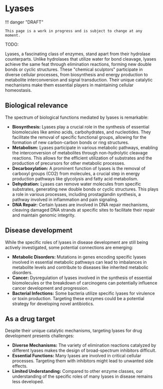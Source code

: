 # Lyases

!!! danger "DRAFT"

    This page is a work in progress and is subject to change at any moment.

TODO:

Lyases, a fascinating class of enzymes, stand apart from their hydrolase counterparts.  Unlike hydrolases that utilize water for bond cleavage, lyases achieve the same feat through elimination reactions, forming new double bonds or cyclic structures. These "chemical sculptors" participate in diverse cellular processes, from biosynthesis and energy production to metabolite interconversion and signal transduction. Their unique catalytic mechanisms make them essential players in maintaining cellular homeostasis.

## Biological relevance

The spectrum of biological functions mediated by lyases is remarkable:

-   **Biosynthesis:** Lyases play a crucial role in the synthesis of essential biomolecules like amino acids, carbohydrates, and nucleotides. They facilitate the removal of specific functional groups, allowing for the formation of new carbon-carbon bonds or ring structures.
-   **Metabolism:** Lyases participate in various metabolic pathways, enabling the interconversion of metabolites through non-hydrolytic cleavage reactions. This allows for the efficient utilization of substrates and the production of precursors for other metabolic processes.
-   **Decarboxylation:** A prominent function of lyases is the removal of carboxyl groups (CO2) from molecules, a crucial step in energy production pathways like glycolysis and fatty acid metabolism.
-   **Dehydration:** Lyases can remove water molecules from specific substrates, generating new double bonds or cyclic structures. This plays a role in various processes, including prostaglandin synthesis, a pathway involved in inflammation and pain signaling.
-   **DNA Repair:** Certain lyases are involved in DNA repair mechanisms, cleaving damaged DNA strands at specific sites to facilitate their repair and maintain genomic integrity.

## Disease development

While the specific roles of lyases in disease development are still being actively investigated, some potential connections are emerging:

-   **Metabolic Disorders:** Mutations in genes encoding specific lyases involved in essential metabolic pathways can lead to imbalances in metabolite levels and contribute to diseases like inherited metabolic disorders.
-   **Cancer:** Dysregulation of lyases involved in the synthesis of essential biomolecules or the breakdown of carcinogens can potentially influence cancer development and progression.
-   **Bacterial Infections:** Some bacteria utilize specific lyases for virulence or toxin production. Targeting these enzymes could be a potential strategy for developing novel antibiotics.

## As a drug target

Despite their unique catalytic mechanisms, targeting lyases for drug development presents challenges:

-   **Diverse Mechanisms:** The variety of elimination reactions catalyzed by different lyases makes the design of broad-spectrum inhibitors difficult.
-   **Essential Functions:** Many lyases are involved in critical cellular processes. Targeting them with inhibitors might lead to unwanted side effects.
-   **Limited Understanding:** Compared to other enzyme classes, our understanding of the specific roles of many lyases in disease remains less developed.
